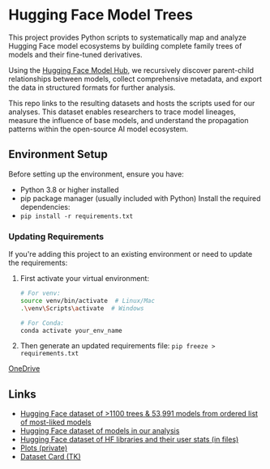 
# Hugging Face Model Trees

This project provides Python scripts to systematically map and analyze Hugging Face model ecosystems by building complete family trees of models and their fine-tuned derivatives. 

Using the [Hugging Face Model Hub](https://huggingface.co/docs/hub/en/index), we recursively discover parent-child relationships between models, collect comprehensive metadata, and export the data in structured formats for further analysis.

This repo links to the resulting datasets and hosts the scripts used for our analyses. This dataset enables researchers to trace model lineages, measure the influence of base models, and understand the propagation patterns within the open-source AI model ecosystem.

## Environment Setup

Before setting up the environment, ensure you have:
- Python 3.8 or higher installed
- pip package manager (usually included with Python)
Install the required dependencies:
- `pip install -r requirements.txt`
### Updating Requirements

If you're adding this project to an existing environment or need to update the requirements:

1. First activate your virtual environment:
   ```bash
   # For venv:
   source venv/bin/activate  # Linux/Mac
   .\venv\Scripts\activate  # Windows

   # For Conda:
   conda activate your_env_name

2. Then generate an updated requirements file:
 `pip freeze > requirements.txt`

  [OneDrive](https://mcgill-my.sharepoint.com/:f:/g/personal/hamidah_oderinwale_mail_mcgill_ca/EjDp-Eo4PGdKtLxK3H84MHAB8TF1fwv0g5PTZnGu3JBa5Q?e=GaCW1Q)

## Links 
- [Hugging Face dataset of >1100 trees & 53,991 models from ordered list of most-liked models](https://huggingface.co/datasets/midah/removed_gemma_trees)
- [Hugging Face dataset of models in our analysis](https://huggingface.co/datasets/midah/ecosystem_map)
- [Hugging Face dataset of HF libraries and their user stats (in files)](https://huggingface.co/datasets/midah/hf_libraries_use)
- [Plots (private)](https://drive.google.com/drive/folders/1Z_K9Jw-MK-CutZ9trj21wdc_4HA9_wHA?usp=sharing)
- [Dataset Card (TK)](https://sites.research.google/datacardsplaybook/)
